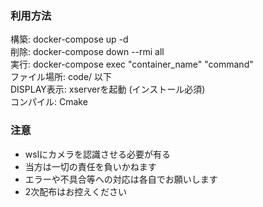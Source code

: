 ### 利用方法
構築: docker-compose up -d  \
削除: docker-compose down --rmi all  \
実行: docker-compose exec "container_name" "command"  \
ファイル場所: code/ 以下  \
DISPLAY表示: xserverを起動 (インストール必須)  \
コンパイル: Cmake
  
### 注意
- wslにカメラを認識させる必要が有る
- 当方は一切の責任を負いかねます
- エラーや不具合等への対応は各自でお願いします
- 2次配布はお控えください
